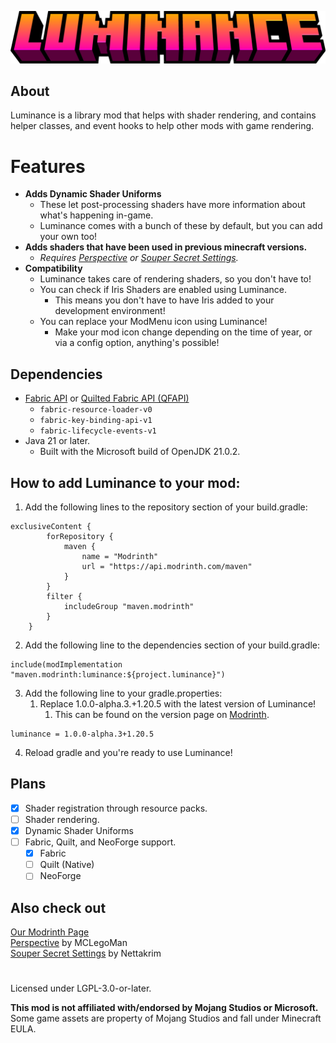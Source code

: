 ![](./assets/logo/Luminance.png)
## About
Luminance is a library mod that helps with shader rendering, and contains helper classes, and event hooks to help other mods with game rendering.  

# Features  
- **Adds Dynamic Shader Uniforms**
  - These let post-processing shaders have more information about what's happening in-game.
  - Luminance comes with a bunch of these by default, but you can add your own too!
- **Adds shaders that have been used in previous minecraft versions.**
  - _Requires [Perspective](https://modrinth.com/mod/mclegoman-perspective) or [Souper Secret Settings](https://modrinth.com/mod/souper-secret-settings)._
- **Compatibility**  
  - Luminance takes care of rendering shaders, so you don't have to!  
  - You can check if Iris Shaders are enabled using Luminance.  
    - This means you don't have to have Iris added to your development environment!  
  - You can replace your ModMenu icon using Luminance!  
    - Make your mod icon change depending on the time of year, or via a config option, anything's possible!  

## Dependencies
- [Fabric API](https://modrinth.com/mod/fabric-api) or [Quilted Fabric API (QFAPI)](https://modrinth.com/mod/qsl)
    - `fabric-resource-loader-v0`
    - `fabric-key-binding-api-v1`
    - `fabric-lifecycle-events-v1`
- Java 21 or later.
  - Built with the Microsoft build of OpenJDK 21.0.2.

## How to add Luminance to your mod:  
1. Add the following lines to the repository section of your build.gradle:  
```
exclusiveContent {
		forRepository {
			maven {
				name = "Modrinth"
				url = "https://api.modrinth.com/maven"
			}
		}
		filter {
			includeGroup "maven.modrinth"
		}
	}
```
2. Add the following line to the dependencies section of your build.gradle:  
```
include(modImplementation "maven.modrinth:luminance:${project.luminance}")
```
3. Add the following line to your gradle.properties:  
   1. Replace 1.0.0-alpha.3.+1.20.5 with the latest version of Luminance!  
      1. This can be found on the version page on [Modrinth](https://modrinth.com/mod/luminance).  
```
luminance = 1.0.0-alpha.3+1.20.5
```
4. Reload gradle and you're ready to use Luminance!

## Plans  
- [x] Shader registration through resource packs.  
- [ ] Shader rendering.  
- [x] Dynamic Shader Uniforms  
- [ ] Fabric, Quilt, and NeoForge support.
  - [x] Fabric  
  - [ ] Quilt (Native)  
  - [ ] NeoForge  

## Also check out  
[Our Modrinth Page](https://modrinth.com/mod/luminance)  
[Perspective](https://modrinth.com/mod/mclegoman-perspective) by MCLegoMan  
[Souper Secret Settings](https://modrinth.com/mod/souper-secret-settings) by Nettakrim  

#
Licensed under LGPL-3.0-or-later.

**This mod is not affiliated with/endorsed by Mojang Studios or Microsoft.**  
Some game assets are property of Mojang Studios and fall under Minecraft EULA.
